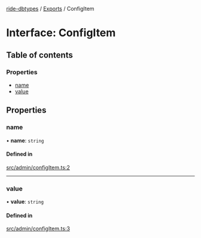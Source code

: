 [ride-dbtypes](../README.md) / [Exports](../modules.md) / ConfigItem

# Interface: ConfigItem

## Table of contents

### Properties

- [name](ConfigItem.md#name)
- [value](ConfigItem.md#value)

## Properties

### name

• **name**: `string`

#### Defined in

[src/admin/configItem.ts:2](https://github.com/gatitolabs/ride-dbtypes/blob/0cad899/src/admin/configItem.ts#L2)

___

### value

• **value**: `string`

#### Defined in

[src/admin/configItem.ts:3](https://github.com/gatitolabs/ride-dbtypes/blob/0cad899/src/admin/configItem.ts#L3)

